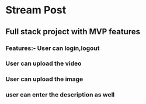 # Stream Post

## Full stack project with MVP features 
###  Features:- User can login,logout
### User can upload the video
### User can upload the image
### user can enter the description as well
